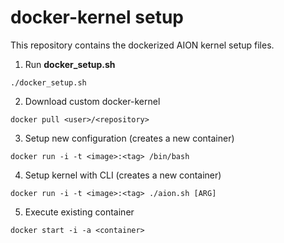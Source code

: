 # docker-kernel setup

This repository contains the dockerized AION kernel setup files.

1. Run __docker_setup.sh__
```
./docker_setup.sh
```

2. Download custom docker-kernel
```
docker pull <user>/<repository>
```	

3. Setup new configuration (creates a new container)
```
docker run -i -t <image>:<tag> /bin/bash
```

4. Setup kernel with CLI (creates a new container)
```
docker run -i -t <image>:<tag> ./aion.sh [ARG]
```

5. Execute existing container
```
docker start -i -a <container>
```
